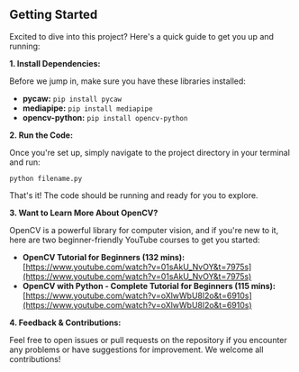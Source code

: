 ## Getting Started 

Excited to dive into this project? Here's a quick guide to get you up and running:

**1. Install Dependencies:**

Before we jump in, make sure you have these libraries installed:
* **pycaw:**  `pip install pycaw`
* **mediapipe:** `pip install mediapipe`
* **opencv-python:** `pip install opencv-python`

**2. Run the Code:**

Once you're set up, simply navigate to the project directory in your terminal and run:

```
python filename.py
```

That's it! The code should be running and ready for you to explore.

**3. Want to Learn More About OpenCV?**

OpenCV is a powerful library for computer vision, and if you're new to it, here are two beginner-friendly YouTube courses to get you started:

* **OpenCV Tutorial for Beginners (132 mins):** [https://www.youtube.com/watch?v=01sAkU_NvOY&t=7975s](https://www.youtube.com/watch?v=01sAkU_NvOY&t=7975s)
* **OpenCV with Python - Complete Tutorial for Beginners (115 mins):** [https://www.youtube.com/watch?v=oXlwWbU8l2o&t=6910s](https://www.youtube.com/watch?v=oXlwWbU8l2o&t=6910s)

**4. Feedback & Contributions:**

Feel free to open issues or pull requests on the repository if you encounter any problems or have suggestions for improvement. We welcome all contributions!

